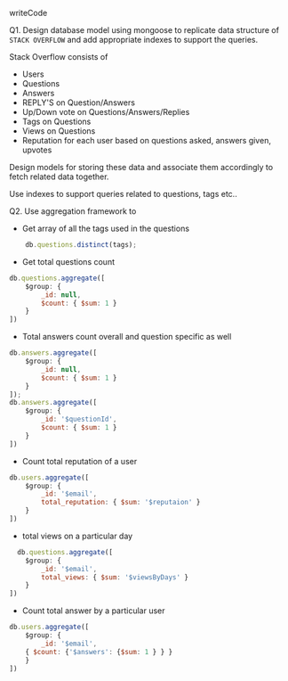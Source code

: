 writeCode

Q1. Design database model using mongoose to replicate data structure of `STACK OVERFLOW` and add appropriate indexes to support the queries.

Stack Overflow consists of

- Users
- Questions
- Answers
- REPLY'S on Question/Answers
- Up/Down vote on Questions/Answers/Replies
- Tags on Questions
- Views on Questions
- Reputation for each user based on questions asked, answers given, upvotes

Design models for storing these data and associate them accordingly to fetch related data together.

Use indexes to support queries related to questions, tags etc..

Q2. Use aggregation framework to

- Get array of all the tags used in the questions
```js
    db.questions.distinct(tags);
```

- Get total questions count
```js
db.questions.aggregate([
    $group: {
        _id: null,
        $count: { $sum: 1 }
    }
])
```
- Total answers count overall and question specific as well
```js
db.answers.aggregate([
    $group: {
        _id: null,
        $count: { $sum: 1 }
    }
]);
db.answers.aggregate([
    $group: {
        _id: '$questionId',
        $count: { $sum: 1 }
    }
])

```

- Count total reputation of a user
```js
db.users.aggregate([
    $group: {
        _id: '$email',
        total_reputation: { $sum: '$reputaion' }
    }
])
```
- total views on a particular day
```js
  db.questions.aggregate([
    $group: {
        _id: '$email',
        total_views: { $sum: '$viewsByDays' }
    }
])  
```

- Count total answer by a particular user
```js
db.users.aggregate([
    $group: {
        _id: '$email',
    { $count: {'$answers': {$sum: 1 } } }
    }
])
```